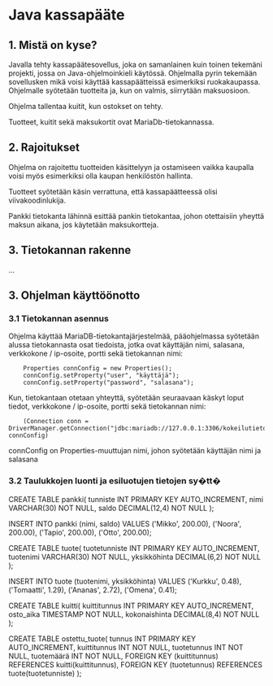 # Java kassapääte

## 1. Mistä on kyse?

Javalla tehty kassapäätesovellus, joka on samanlainen kuin toinen tekemäni projekti, jossa on Java-ohjelmoinkieli käytössä. Ohjelmalla pyrin tekemään sovellusken mikä voisi käyttää kassapäätteissä esimerkiksi ruokakaupassa.
Ohjelmalle syötetään tuotteita ja, kun on valmis, siirrytään maksuosioon.

Ohjelma tallentaa kuitit, kun ostokset on tehty.

Tuotteet, kuitit sekä maksukortit ovat MariaDb-tietokannassa.

## 2. Rajoitukset

Ohjelma on rajoitettu tuotteiden käsittelyyn ja ostamiseen vaikka kaupalla voisi myös esimerkiksi olla kaupan henkilöstön hallinta.

Tuotteet syötetään käsin verrattuna, että kassapäätteessä olisi viivakoodinlukija.

Pankki tietokanta lähinnä esittää pankin tietokantaa, johon otettaisiin yheyttä maksun aikana, jos käytetään maksukortteja.

## 3. Tietokannan rakenne

...

## 3. Ohjelman käyttöönotto

### 3.1 Tietokannan asennus

Ohjelma käyttää MariaDB-tietokantajärjestelmää, pääohjelmassa syötetään alussa tietokannasta osat tiedoista, jotka ovat käyttäjän nimi, salasana, verkkokone / ip-osoite, portti sekä tietokannan nimi:

        Properties connConfig = new Properties();
        connConfig.setProperty("user", "käyttäjä");
        connConfig.setProperty("password", "salasana");
        
Kun, tietokantaan otetaan yhteyttä, syötetään seuraavaan käskyt loput tiedot, verkkokone / ip-osoite, portti sekä tietokannan nimi:

		(Connection conn = DriverManager.getConnection("jdbc:mariadb://127.0.0.1:3306/kokeilutietokanta", connConfig)
		
connConfig on Properties-muuttujan nimi, johon syötetään käyttäjän nimi ja salasana

### 3.2 Taulukkojen luonti ja esiluotujen tietojen sy�tt�

CREATE TABLE pankki(
tunniste INT PRIMARY KEY AUTO_INCREMENT,
nimi VARCHAR(30) NOT NULL,
saldo DECIMAL(12,4) NOT NULL
);

INSERT INTO pankki (nimi, saldo)
VALUES
('Mikko', 200.00),
('Noora', 200.00),
('Tapio', 200.00),
('Otto', 200.00);

CREATE TABLE tuote(
tuotetunniste INT PRIMARY KEY AUTO_INCREMENT,
tuotenimi VARCHAR(30) NOT NULL,
yksikköhinta DECIMAL(6,2) NOT NULL
);

INSERT INTO tuote (tuotenimi, yksikköhinta)
VALUES
('Kurkku', 0.48),
('Tomaatti', 1.29),
('Ananas', 2.72),
('Omena', 0.41);

CREATE TABLE kuitti(
kuittitunnus INT PRIMARY KEY AUTO_INCREMENT,
osto_aika TIMESTAMP NOT NULL,
kokonaishinta DECIMAL(8,4) NOT NULL
);

CREATE TABLE ostettu_tuote(
tunnus INT PRIMARY KEY AUTO_INCREMENT,
kuittitunnus INT NOT NULL,
tuotetunnus INT NOT NULL,
tuotemäärä INT NOT NULL,
FOREIGN KEY (kuittitunnus) REFERENCES kuitti(kuittitunnus),
FOREIGN KEY (tuotetunnus) REFERENCES tuote(tuotetunniste)
);
